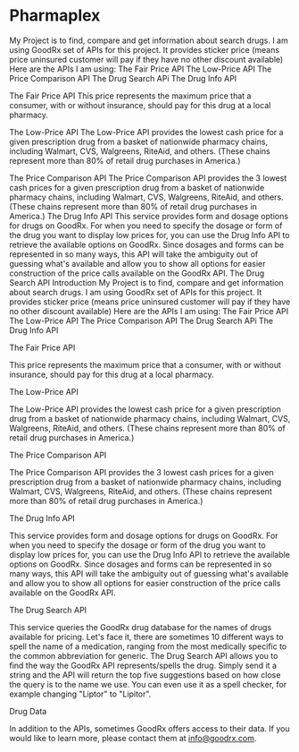 # Pharmaplex

My Project is to find, compare and get information about search drugs. I am using GoodRx set of APIs for this project. 
It provides sticker price (means price uninsured customer will pay if they have no other discount available)
Here are the APIs I am using: 
The Fair Price API
The Low-Price API
The Price Comparison API
The Drug Search APi
The Drug Info API

The Fair Price API 
This price represents the maximum price that a consumer, with or without insurance, should pay for this drug at a local pharmacy.

The Low-Price API 
The Low-Price API provides the lowest cash price for a given prescription drug from a basket of nationwide pharmacy chains, including Walmart, CVS, Walgreens, RiteAid, and others. (These chains represent more than 80% of retail drug purchases in America.)

The Price Comparison API 
The Price Comparison API provides the 3 lowest cash prices for a given prescription drug from a basket of nationwide pharmacy chains, including Walmart, CVS, Walgreens, RiteAid, and others. (These chains represent more than 80% of retail drug purchases in America.)
The Drug Info API 
This service provides form and dosage options for drugs on GoodRx. For when you need to specify the dosage or form of the drug you want to display low prices for, you can use the Drug Info API to retrieve the available options on GoodRx. Since dosages and forms can be represented in so many ways, this API will take the ambiguity out of guessing what's available and allow you to show all options for easier construction of the price calls available on the GoodRx API.
The Drug Search API 
Introduction
My Project is to find, compare and get information about search drugs. I am using GoodRx set of APIs for this project. 
It provides sticker price (means price uninsured customer will pay if they have no other discount available)
Here are the APIs I am using: 
The Fair Price API
The Low-Price API
The Price Comparison API
The Drug Search APi
The Drug Info API

The Fair Price API 

This price represents the maximum price that a consumer, with or without insurance, should pay for this drug at a local pharmacy.

The Low-Price API 

The Low-Price API provides the lowest cash price for a given prescription drug from a basket of nationwide pharmacy chains, including Walmart, CVS, Walgreens, RiteAid, and others. (These chains represent more than 80% of retail drug purchases in America.)

The Price Comparison API 

The Price Comparison API provides the 3 lowest cash prices for a given prescription drug from a basket of nationwide pharmacy chains, including Walmart, CVS, Walgreens, RiteAid, and others. (These chains represent more than 80% of retail drug purchases in America.)

The Drug Info API 

This service provides form and dosage options for drugs on GoodRx. For when you need to specify the dosage or form of the drug you want to display low prices for, you can use the Drug Info API to retrieve the available options on GoodRx. Since dosages and forms can be represented in so many ways, this API will take the ambiguity out of guessing what's available and allow you to show all options for easier construction of the price calls available on the GoodRx API.

The Drug Search API

This service queries the GoodRx drug database for the names of drugs available for pricing. Let's face it, there are sometimes 10 different ways to spell the name of a medication, ranging from the most medically specific to the common abbreviation for generic. The Drug Search API allows you to find the way the GoodRx API represents/spells the drug. Simply send it a string and the API will return the top five suggestions based on how close the query is to the name we use. You can even use it as a spell checker, for example changing "Liptor" to "Lipitor".

Drug Data

In addition to the APIs, sometimes GoodRx offers access to their data. If you would like to learn more, please contact them at info@goodrx.com.






